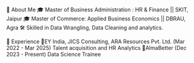 🚀 About Me
🎓 Master of Business Administration : HR & Finance || SKIT, Jaipur
🎓 Master of Commerce: Applied Business Economics || DBRAU, Agra
🛠️ Skilled in Data Wrangling, Data Cleaning and analytics.

💼 Experience
🌟EY India, JICS Consulting, ARA Resources Pvt. Ltd. (Mar 2022 - Mar 2025)
  Talent acquisition and HR Analytics
🌟AlmaBetter (Dec 2023 - Present)
  Data Science Trainee
